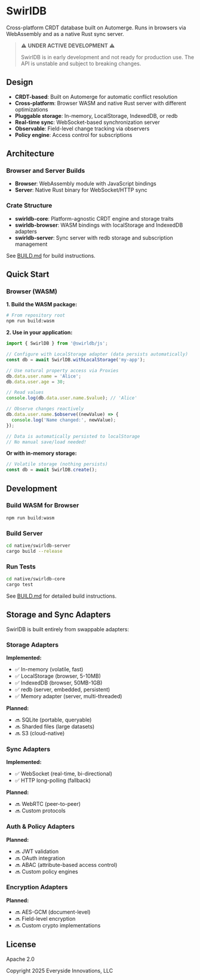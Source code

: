 # SwirlDB

Cross-platform CRDT database built on Automerge. Runs in browsers via WebAssembly and as a native Rust sync server.

> ⚠️ **UNDER ACTIVE DEVELOPMENT** ⚠️
>
> SwirlDB is in early development and not ready for production use.
> The API is unstable and subject to breaking changes.

## Design

- **CRDT-based**: Built on Automerge for automatic conflict resolution
- **Cross-platform**: Browser WASM and native Rust server with different optimizations
- **Pluggable storage**: In-memory, LocalStorage, IndexedDB, or redb
- **Real-time sync**: WebSocket-based synchronization server
- **Observable**: Field-level change tracking via observers
- **Policy engine**: Access control for subscriptions

## Architecture

### Browser and Server Builds

- **Browser**: WebAssembly module with JavaScript bindings
- **Server**: Native Rust binary for WebSocket/HTTP sync

### Crate Structure

- **swirldb-core**: Platform-agnostic CRDT engine and storage traits
- **swirldb-browser**: WASM bindings with localStorage and IndexedDB adapters
- **swirldb-server**: Sync server with redb storage and subscription management

See [BUILD.md](./BUILD.md) for build instructions.

## Quick Start

### Browser (WASM)

**1. Build the WASM package:**
```bash
# From repository root
npm run build:wasm
```

**2. Use in your application:**
```javascript
import { SwirlDB } from '@swirldb/js';

// Configure with LocalStorage adapter (data persists automatically)
const db = await SwirlDB.withLocalStorage('my-app');

// Use natural property access via Proxies
db.data.user.name = 'Alice';
db.data.user.age = 30;

// Read values
console.log(db.data.user.name.$value); // 'Alice'

// Observe changes reactively
db.data.user.name.$observe((newValue) => {
  console.log('Name changed:', newValue);
});

// Data is automatically persisted to localStorage
// No manual save/load needed!
```

**Or with in-memory storage:**
```javascript
// Volatile storage (nothing persists)
const db = await SwirlDB.create();
```

## Development

### Build WASM for Browser

```bash
npm run build:wasm
```

### Build Server

```bash
cd native/swirldb-server
cargo build --release
```

### Run Tests

```bash
cd native/swirldb-core
cargo test
```

See [BUILD.md](./BUILD.md) for detailed build instructions.

## Storage and Sync Adapters

SwirlDB is built entirely from swappable adapters:

### Storage Adapters

**Implemented:**
- ✅ In-memory (volatile, fast)
- ✅ LocalStorage (browser, 5-10MB)
- ✅ IndexedDB (browser, 50MB-1GB)
- ✅ redb (server, embedded, persistent)
- ✅ Memory adapter (server, multi-threaded)

**Planned:**
- 🔜 SQLite (portable, queryable)
- 🔜 Sharded files (large datasets)
- 🔜 S3 (cloud-native)


### Sync Adapters

**Implemented:**
- ✅ WebSocket (real-time, bi-directional)
- ✅ HTTP long-polling (fallback)

**Planned:**
- 🔜 WebRTC (peer-to-peer)
- 🔜 Custom protocols

### Auth & Policy Adapters

**Planned:**
- 🔜 JWT validation
- 🔜 OAuth integration
- 🔜 ABAC (attribute-based access control)
- 🔜 Custom policy engines

### Encryption Adapters

**Planned:**
- 🔜 AES-GCM (document-level)
- 🔜 Field-level encryption
- 🔜 Custom crypto implementations

## License

Apache 2.0

Copyright 2025 Everyside Innovations, LLC
